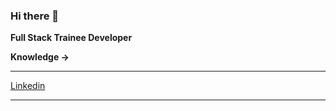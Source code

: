 ### Hi there 👋

**Full Stack Trainee Developer**

**Knowledge ->**<br/>

<i class="devicon-react-original colored"></i>
_______
[Linkedin](https://www.linkedin.com/in/nicol%C3%A1s-mauber-a996121b9/)
_______
